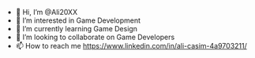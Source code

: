 - 👋 Hi, I’m @Ali20XX
- 👀 I’m interested in Game Development
- 🌱 I’m currently learning Game Design
- 💞️ I’m looking to collaborate on Game Developers
- 📫 How to reach me https://www.linkedin.com/in/ali-casim-4a9703211/

<!---
Ali20XX/Ali20XX is a ✨ special ✨ repository because its `README.md` (this file) appears on your GitHub profile.
You can click the Preview link to take a look at your changes.
--->
